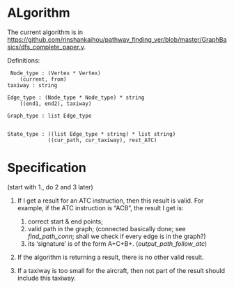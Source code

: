# ALgorithm
The current algorithm is in https://github.com/rinshankaihou/pathway_finding_ver/blob/master/GraphBasics/dfs_complete_paper.v.



Definitions:

     Node_type : (Vertex * Vertex)
        (current, from)
    taxiway : string

    Edge_type : (Node_type * Node_type) * string
        ((end1, end2), taxiway)

    Graph_type : list Edge_type


    State_type : ((list Edge_type * string) * list string)
                 ((cur_path, cur_taxiway), rest_ATC)



# Specification
(start with 1., do 2 and 3 later)
1. If I get a result for an ATC instruction, then this result is valid. For example, if the ATC instruction is “ACB”, the result I get is:
   1. correct start & end points; 
   2. valid path in the graph; (connected basically done; see *find_path_conn*; shall we check if every edge is in the graph?)
   3. its ‘signature’ is of the form A+C+B+. (*output_path_follow_atc*)

2. If the algorithm is returning a result, there is no other valid result.
3. If a taxiway is too small for the aircraft, then not part of the result should include this taxiway.

